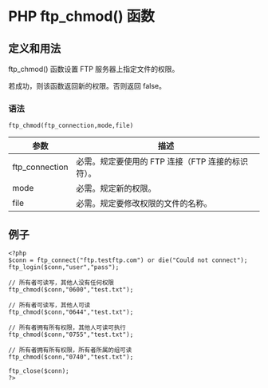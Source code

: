 # PHP ftp_chmod() 函数



## 定义和用法

ftp_chmod() 函数设置 FTP 服务器上指定文件的权限。

若成功，则该函数返回新的权限。否则返回 false。

### 语法

```
ftp_chmod(ftp_connection,mode,file)
```

| 参数 | 描述 |
| --- | --- |
| ftp_connection | 必需。规定要使用的 FTP 连接（FTP 连接的标识符）。 |
| mode | 必需。规定新的权限。 |
| file | 必需。规定要修改权限的文件的名称。 |

## 例子

```
<?php
$conn = ftp_connect("ftp.testftp.com") or die("Could not connect");
ftp_login($conn,"user","pass");

// 所有者可读写，其他人没有任何权限
ftp_chmod($conn,"0600","test.txt");

// 所有者可读写，其他人可读
ftp_chmod($conn,"0644","test.txt");

// 所有者拥有所有权限，其他人可读可执行
ftp_chmod($conn,"0755","test.txt");

// 所有者拥有所有权限，所有者所属的组可读
ftp_chmod($conn,"0740","test.txt");

ftp_close($conn);
?>
```



